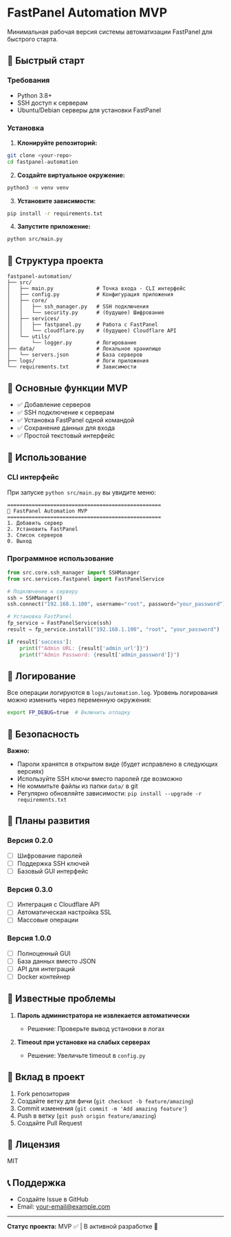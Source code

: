 # FastPanel Automation MVP

Минимальная рабочая версия системы автоматизации FastPanel для быстрого старта.

## 🚀 Быстрый старт

### Требования
- Python 3.8+
- SSH доступ к серверам
- Ubuntu/Debian серверы для установки FastPanel

### Установка

1. **Клонируйте репозиторий:**
```bash
git clone <your-repo>
cd fastpanel-automation
```

2. **Создайте виртуальное окружение:**
```bash
python3 -m venv venv
```

3. **Установите зависимости:**
```bash
pip install -r requirements.txt
```

4. **Запустите приложение:**
```bash
python src/main.py
```

## 📁 Структура проекта

```
fastpanel-automation/
├── src/
│   ├── main.py              # Точка входа - CLI интерфейс
│   ├── config.py            # Конфигурация приложения
│   ├── core/
│   │   ├── ssh_manager.py   # SSH подключения
│   │   └── security.py      # (будущее) Шифрование
│   ├── services/
│   │   ├── fastpanel.py     # Работа с FastPanel
│   │   └── cloudflare.py    # (будущее) Cloudflare API
│   └── utils/
│       └── logger.py        # Логирование
├── data/                    # Локальное хранилище
│   └── servers.json         # База серверов
├── logs/                    # Логи приложения
└── requirements.txt         # Зависимости
```

## 🎯 Основные функции MVP

- ✅ Добавление серверов
- ✅ SSH подключение к серверам
- ✅ Установка FastPanel одной командой
- ✅ Сохранение данных для входа
- ✅ Простой текстовый интерфейс

## 🔧 Использование

### CLI интерфейс

При запуске `python src/main.py` вы увидите меню:

```
==================================================
🚀 FastPanel Automation MVP
==================================================
1. Добавить сервер
2. Установить FastPanel
3. Список серверов
0. Выход
```

### Программное использование

```python
from src.core.ssh_manager import SSHManager
from src.services.fastpanel import FastPanelService

# Подключение к серверу
ssh = SSHManager()
ssh.connect("192.168.1.100", username="root", password="your_password")

# Установка FastPanel
fp_service = FastPanelService(ssh)
result = fp_service.install("192.168.1.100", "root", "your_password")

if result['success']:
    print(f"Admin URL: {result['admin_url']}")
    print(f"Admin Password: {result['admin_password']}")
```

## 📝 Логирование

Все операции логируются в `logs/automation.log`. Уровень логирования можно изменить через переменную окружения:

```bash
export FP_DEBUG=true  # Включить отладку
```

## 🔐 Безопасность

**Важно:**
- Пароли хранятся в открытом виде (будет исправлено в следующих версиях)
- Используйте SSH ключи вместо паролей где возможно
- Не коммитьте файлы из папки `data/` в git
- Регулярно обновляйте зависимости: `pip install --upgrade -r requirements.txt`

## 🚧 Планы развития

### Версия 0.2.0
- [ ] Шифрование паролей
- [ ] Поддержка SSH ключей
- [ ] Базовый GUI интерфейс

### Версия 0.3.0
- [ ] Интеграция с Cloudflare API
- [ ] Автоматическая настройка SSL
- [ ] Массовые операции

### Версия 1.0.0
- [ ] Полноценный GUI
- [ ] База данных вместо JSON
- [ ] API для интеграций
- [ ] Docker контейнер

## 🐛 Известные проблемы

1. **Пароль администратора не извлекается автоматически**
   - Решение: Проверьте вывод установки в логах

2. **Timeout при установке на слабых серверах**
   - Решение: Увеличьте timeout в `config.py`

## 🤝 Вклад в проект

1. Fork репозитория
2. Создайте ветку для фичи (`git checkout -b feature/amazing`)
3. Commit изменения (`git commit -m 'Add amazing feature'`)
4. Push в ветку (`git push origin feature/amazing`)
5. Создайте Pull Request

## 📄 Лицензия

MIT

## 📞 Поддержка

- Создайте Issue в GitHub
- Email: your-email@example.com

---

**Статус проекта:** MVP ✅ | В активной разработке 🚀
